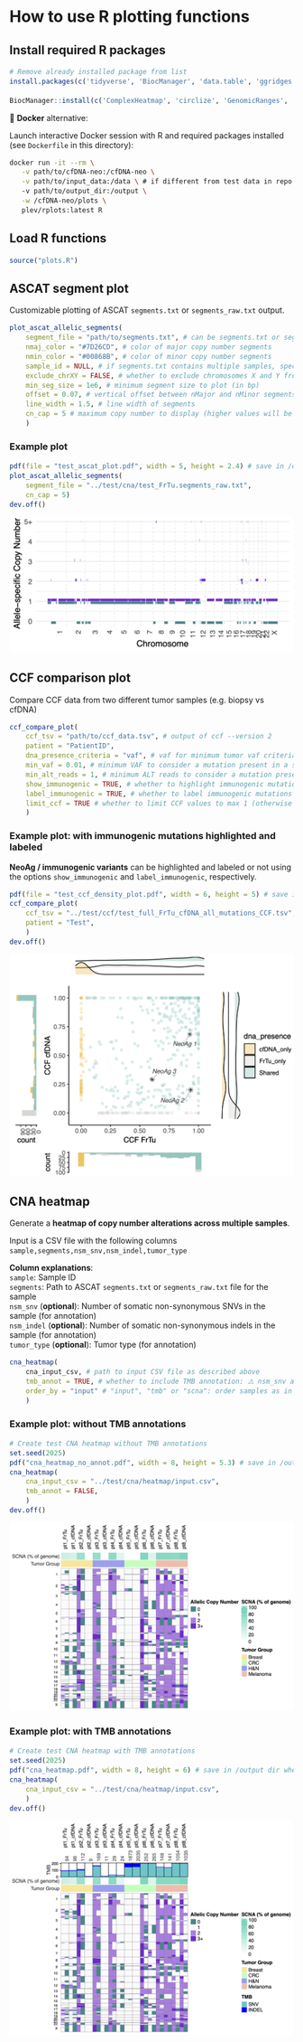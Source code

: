 # How to use R plotting functions

## Install required R packages
```r
# Remove already installed package from list
install.packages(c('tidyverse', 'BiocManager', 'data.table', 'ggridges', 'ggrepel', 'patchwork', 'scales'), repos='https://cran.rstudio.com/')

BiocManager::install(c('ComplexHeatmap', 'circlize', 'GenomicRanges', 'EnrichedHeatmap'))
```

🐳 **Docker** alternative:

Launch interactive Docker session with R and required packages installed (see `Dockerfile` in this directory):
```bash
docker run -it --rm \
   -v path/to/cfDNA-neo:/cfDNA-neo \
   -v path/to/input_data:/data \ # if different from test data in repo
   -v path/to/output_dir:/output \
   -w /cfDNA-neo/plots \
   plev/rplots:latest R
``` 

## Load R functions
```r
source("plots.R")
```

## ASCAT segment plot
Customizable plotting of ASCAT `segments.txt` or `segments_raw.txt` output.

```r
plot_ascat_allelic_segments(
	segment_file = "path/to/segments.txt", # can be segments.txt or segments_raw.txt
	nmaj_color = "#7D26CD", # color of major copy number segments
    nmin_color = "#00868B", # color of minor copy number segments
    sample_id = NULL, # if segments.txt contains multiple samples, specify sample ID to plot
    exclude_chrXY = FALSE, # whether to exclude chromosomes X and Y from the plot
    min_seg_size = 1e6, # minimum segment size to plot (in bp)
    offset = 0.07, # vertical offset between nMajor and nMinor segments
    line_width = 1.5, # line width of segments
    cn_cap = 5 # maximum copy number to display (higher values will be capped)
	)
```
### Example plot
```r
pdf(file = "test_ascat_plot.pdf", width = 5, height = 2.4) # save in /output dir when using Docker
plot_ascat_allelic_segments(
	segment_file = "../test/cna/test_FrTu.segments_raw.txt",
    cn_cap = 5)
dev.off()
```

![Preview of test_ascat_plot.png](test_ascat_plot.png)

## CCF comparison plot
Compare CCF data from two different tumor samples (e.g. biopsy vs cfDNA)

```r
ccf_compare_plot(
    ccf_tsv = "path/to/ccf_data.tsv", # output of ccf --version 2
    patient = "PatientID",
    dna_presence_criteria = "vaf", # vaf for minimum tumor vaf criteria or alt_reads for minimum number of alt reads criteria
    min_vaf = 0.01, # minimum VAF to consider a mutation present in a sample (if dna_presence_criteria = "vaf")
    min_alt_reads = 1, # minimum ALT reads to consider a mutation present in a sample (if dna_presence_criteria = "alt_reads")
    show_immunogenic = TRUE, # whether to highlight immunogenic mutations
    label_immunogenic = TRUE, # whether to label immunogenic mutations (show gene name)
    limit_ccf = TRUE # whether to limit CCF values to max 1 (otherwise the variant copy number is shown and can be >1)
    )
```

### Example plot: with immunogenic mutations highlighted and labeled
**NeoAg / immunogenic variants** can be highlighted and labeled or not using the options `show_immunogenic` and `label_immunogenic`, respectively.

```r
pdf(file = "test_ccf_density_plot.pdf", width = 6, height = 5) # save in /output dir when using Docker
ccf_compare_plot(
	ccf_tsv = "../test/ccf/test_full_FrTu_cfDNA_all_mutations_CCF.tsv", 
	patient = "Test",
	)
dev.off()
```

![Preview of test_ccf_density_plot.png](test_ccf_density_plot.png)

## CNA heatmap
Generate a **heatmap of copy number alterations across multiple samples**.

Input is a CSV file with the following columns `sample,segments,nsm_snv,nsm_indel,tumor_type`

**Column explanations**: <br>
`sample`: Sample ID <br>
`segments`: Path to ASCAT `segments.txt` or `segments_raw.txt` file for the sample <br>
`nsm_snv` (**optional**): Number of somatic non-synonymous SNVs in the sample (for annotation) <br>
`nsm_indel` (**optional**): Number of somatic non-synonymous indels in the sample (for annotation) <br>
`tumor_type` (**optional**): Tumor type (for annotation)

```r
cna_heatmap(
    cna_input_csv, # path to input CSV file as described above
    tmb_annot = TRUE, # whether to include TMB annotation: ⚠️ nsm_snv and nsm_indel columns must be filled in input csv or missing values will be set to 0
    order_by = "input" # "input", "tmb" or "scna": order samples as in input csv, by TMB or by fraction of genome with SCNA, respectively
    )
```
### Example plot: without TMB annotations
```r
# Create test CNA heatmap without TMB annotations
set.seed(2025)
pdf("cna_heatmap_no_annot.pdf", width = 8, height = 5.3) # save in /output dir when using Docker
cna_heatmap(
	cna_input_csv = "../test/cna/heatmap/input.csv",
	tmb_annot = FALSE,
	)
dev.off()
```
![Preview of cna_heatmap_no_annot.png](cna_heatmap_no_annot.png)

### Example plot: with TMB annotations
```r
# Create test CNA heatmap with TMB annotations
set.seed(2025)
pdf("cna_heatmap.pdf", width = 8, height = 6) # save in /output dir when using Docker
cna_heatmap(
	cna_input_csv = "../test/cna/heatmap/input.csv",
	)
dev.off()
```
![Preview of cna_heatmap.png](cna_heatmap.png)
